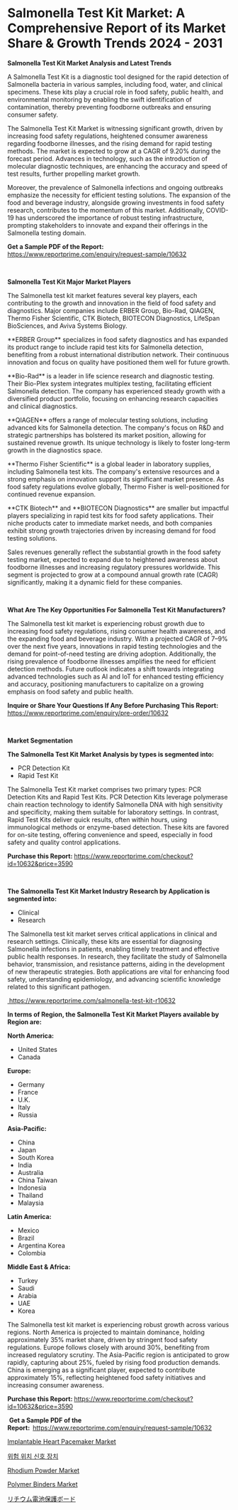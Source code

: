 <p><h1>Salmonella Test Kit Market: A Comprehensive Report of its Market Share & Growth Trends 2024 - 2031</h1></p><p><strong>Salmonella Test Kit Market Analysis and Latest Trends</strong></p>
<p><p>A Salmonella Test Kit is a diagnostic tool designed for the rapid detection of Salmonella bacteria in various samples, including food, water, and clinical specimens. These kits play a crucial role in food safety, public health, and environmental monitoring by enabling the swift identification of contamination, thereby preventing foodborne outbreaks and ensuring consumer safety.</p><p>The Salmonella Test Kit Market is witnessing significant growth, driven by increasing food safety regulations, heightened consumer awareness regarding foodborne illnesses, and the rising demand for rapid testing methods. The market is expected to grow at a CAGR of 9.20% during the forecast period. Advances in technology, such as the introduction of molecular diagnostic techniques, are enhancing the accuracy and speed of test results, further propelling market growth. </p><p>Moreover, the prevalence of Salmonella infections and ongoing outbreaks emphasize the necessity for efficient testing solutions. The expansion of the food and beverage industry, alongside growing investments in food safety research, contributes to the momentum of this market. Additionally, COVID-19 has underscored the importance of robust testing infrastructure, prompting stakeholders to innovate and expand their offerings in the Salmonella testing domain.</p></p>
<p><strong>Get a Sample PDF of the Report:&nbsp;</strong> <a href="https://www.reportprime.com/enquiry/request-sample/10632">https://www.reportprime.com/enquiry/request-sample/10632</a></p>
<p>&nbsp;</p>
<p><strong>Salmonella Test Kit Major Market Players</strong></p>
<p><p>The Salmonella test kit market features several key players, each contributing to the growth and innovation in the field of food safety and diagnostics. Major companies include ERBER Group, Bio-Rad, QIAGEN, Thermo Fisher Scientific, CTK Biotech, BIOTECON Diagnostics, LifeSpan BioSciences, and Aviva Systems Biology.</p><p>**ERBER Group** specializes in food safety diagnostics and has expanded its product range to include rapid test kits for Salmonella detection, benefiting from a robust international distribution network. Their continuous innovation and focus on quality have positioned them well for future growth.</p><p>**Bio-Rad** is a leader in life science research and diagnostic testing. Their Bio-Plex system integrates multiplex testing, facilitating efficient Salmonella detection. The company has experienced steady growth with a diversified product portfolio, focusing on enhancing research capacities and clinical diagnostics.</p><p>**QIAGEN** offers a range of molecular testing solutions, including advanced kits for Salmonella detection. The company's focus on R&D and strategic partnerships has bolstered its market position, allowing for sustained revenue growth. Its unique technology is likely to foster long-term growth in the diagnostics space.</p><p>**Thermo Fisher Scientific** is a global leader in laboratory supplies, including Salmonella test kits. The company's extensive resources and a strong emphasis on innovation support its significant market presence. As food safety regulations evolve globally, Thermo Fisher is well-positioned for continued revenue expansion.</p><p>**CTK Biotech** and **BIOTECON Diagnostics** are smaller but impactful players specializing in rapid test kits for food safety applications. Their niche products cater to immediate market needs, and both companies exhibit strong growth trajectories driven by increasing demand for food testing solutions.</p><p>Sales revenues generally reflect the substantial growth in the food safety testing market, expected to expand due to heightened awareness about foodborne illnesses and increasing regulatory pressures worldwide. This segment is projected to grow at a compound annual growth rate (CAGR) significantly, making it a dynamic field for these companies.</p></p>
<p>&nbsp;</p>
<p><strong>What Are The Key Opportunities For Salmonella Test Kit Manufacturers?</strong></p>
<p><p>The Salmonella test kit market is experiencing robust growth due to increasing food safety regulations, rising consumer health awareness, and the expanding food and beverage industry. With a projected CAGR of 7–9% over the next five years, innovations in rapid testing technologies and the demand for point-of-need testing are driving adoption. Additionally, the rising prevalence of foodborne illnesses amplifies the need for efficient detection methods. Future outlook indicates a shift towards integrating advanced technologies such as AI and IoT for enhanced testing efficiency and accuracy, positioning manufacturers to capitalize on a growing emphasis on food safety and public health.</p></p>
<p><strong>Inquire or Share Your Questions If Any Before Purchasing This Report:</strong> <a href="https://www.reportprime.com/enquiry/pre-order/10632">https://www.reportprime.com/enquiry/pre-order/10632</a></p>
<p>&nbsp;</p>
<p><strong>Market Segmentation</strong></p>
<p><strong>The Salmonella Test Kit Market Analysis by types is segmented into:</strong></p>
<p><ul><li>PCR Detection Kit</li><li>Rapid Test Kit</li></ul></p>
<p><p>The Salmonella Test Kit market comprises two primary types: PCR Detection Kits and Rapid Test Kits. PCR Detection Kits leverage polymerase chain reaction technology to identify Salmonella DNA with high sensitivity and specificity, making them suitable for laboratory settings. In contrast, Rapid Test Kits deliver quick results, often within hours, using immunological methods or enzyme-based detection. These kits are favored for on-site testing, offering convenience and speed, especially in food safety and quality control applications.</p></p>
<p><strong>Purchase this Report:&nbsp;</strong><a href="https://www.reportprime.com/checkout?id=10632&price=3590">https://www.reportprime.com/checkout?id=10632&price=3590</a></p>
<p>&nbsp;</p>
<p><strong>The Salmonella Test Kit Market Industry Research by Application is segmented into:</strong></p>
<p><ul><li>Clinical</li><li>Research</li></ul></p>
<p><p>The Salmonella test kit market serves critical applications in clinical and research settings. Clinically, these kits are essential for diagnosing Salmonella infections in patients, enabling timely treatment and effective public health responses. In research, they facilitate the study of Salmonella behavior, transmission, and resistance patterns, aiding in the development of new therapeutic strategies. Both applications are vital for enhancing food safety, understanding epidemiology, and advancing scientific knowledge related to this significant pathogen.</p></p>
<p><a href="https://www.reportprime.com/salmonella-test-kit-r10632">&nbsp;https://www.reportprime.com/salmonella-test-kit-r10632</a></p>
<p><strong>In terms of Region, the Salmonella Test Kit Market Players available by Region are:</strong></p>
<p>
    <p> <strong> North America: </strong>
        <ul>
            <li>United States</li>
            <li>Canada</li>
        </ul>
        </p> 
    <p> <strong> Europe: </strong>
        <ul>
            <li>Germany</li>
            <li>France</li>
            <li>U.K.</li>
            <li>Italy</li>
            <li>Russia</li>
        </ul>
        </p> 
    <p> <strong> Asia-Pacific: </strong>
        <ul>
            <li>China</li>
            <li>Japan</li>
            <li>South Korea</li>
            <li>India</li>
            <li>Australia</li>
            <li>China Taiwan</li>
            <li>Indonesia</li>
            <li>Thailand</li>
            <li>Malaysia</li>
        </ul>
        </p> 
    <p> <strong> Latin America: </strong>
        <ul>
            <li>Mexico</li>
            <li>Brazil</li>
            <li>Argentina Korea</li>
            <li>Colombia</li>
        </ul>
        </p> 
    <p> <strong> Middle East & Africa: </strong>
        <ul>
            <li>Turkey</li>
            <li>Saudi</li>
            <li>Arabia</li>
            <li>UAE</li>
            <li>Korea</li>
        </ul>
    </p>
    </p>
<p><p>The Salmonella test kit market is experiencing robust growth across various regions. North America is projected to maintain dominance, holding approximately 35% market share, driven by stringent food safety regulations. Europe follows closely with around 30%, benefiting from increased regulatory scrutiny. The Asia-Pacific region is anticipated to grow rapidly, capturing about 25%, fueled by rising food production demands. China is emerging as a significant player, expected to contribute approximately 15%, reflecting heightened food safety initiatives and increasing consumer awareness.</p></p>
<p><strong>Purchase this Report: </strong><a href="https://www.reportprime.com/checkout?id=10632&price=3590">https://www.reportprime.com/checkout?id=10632&price=3590</a></p>
<p>&nbsp;<strong>Get a Sample PDF of the Report:&nbsp;&nbsp;</strong><a href="https://www.reportprime.com/enquiry/request-sample/10632">https://www.reportprime.com/enquiry/request-sample/10632</a></p>
<p><strong></strong></p>
<p><p><a href="https://medium.com/@garthstehriii/the-implantable-heart-pacemaker-market-decisions-are-mostly-driven-by-resource-optimization-and-d721736dc81d">Implantable Heart Pacemaker Market</a></p><p><a href="https://medium.com/@percymckty3ytenzie89676/%EC%84%B8%EA%B3%84-hazardous-location-signaling-devices-market-%EC%9D%80-2024%EC%97%90%EC%84%9C-2031%EB%A1%9C-%EC%97%B0%ED%8F%89%EA%B7%A0-%EC%A6%9D%EA%B0%80%EC%9C%A8%EC%9D%84-%EB%B3%B4%EC%9D%BC-%EA%B2%83%EC%9C%BC%EB%A1%9C-%EC%98%88%EC%83%81%EB%90%A9%EB%8B%88%EB%8B%A4-3c49b099d2ac?postPublishedType=initial">위험 위치 신호 장치</a></p><p><a href="https://issuu.com/reportprime-2/docs/rhodium-powder-market-size-2030.ppt_d6b8cca0e5bf6b">Rhodium Powder Market</a></p><p><a href="https://www.linkedin.com/pulse/polymer-binders-market-evolution-global-trends-regional-2fxte?trackingId=KBAPyQOATJi%2FTdg22ocECg%3D%3D">Polymer Binders Market</a></p><p><a href="https://medium.com/@mayeuwjvassey/lithium-battery-protection-boards-45228f73e6cc">リチウム電池保護ボード</a></p></p>